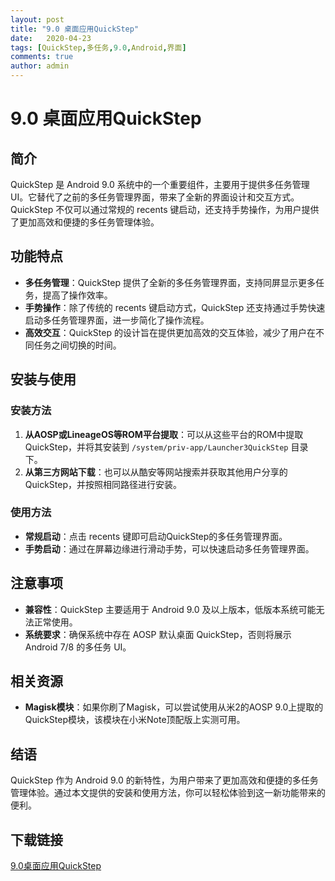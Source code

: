 ```yaml
---
layout: post
title: "9.0 桌面应用QuickStep"
date:   2020-04-23
tags: [QuickStep,多任务,9.0,Android,界面]
comments: true
author: admin
---
```

# 9.0 桌面应用QuickStep

## 简介

QuickStep 是 Android 9.0 系统中的一个重要组件，主要用于提供多任务管理 UI。它替代了之前的多任务管理界面，带来了全新的界面设计和交互方式。QuickStep 不仅可以通过常规的 recents 键启动，还支持手势操作，为用户提供了更加高效和便捷的多任务管理体验。

## 功能特点

- **多任务管理**：QuickStep 提供了全新的多任务管理界面，支持同屏显示更多任务，提高了操作效率。
- **手势操作**：除了传统的 recents 键启动方式，QuickStep 还支持通过手势快速启动多任务管理界面，进一步简化了操作流程。
- **高效交互**：QuickStep 的设计旨在提供更加高效的交互体验，减少了用户在不同任务之间切换的时间。

## 安装与使用

### 安装方法

1. **从AOSP或LineageOS等ROM平台提取**：可以从这些平台的ROM中提取QuickStep，并将其安装到 `/system/priv-app/Launcher3QuickStep` 目录下。
2. **从第三方网站下载**：也可以从酷安等网站搜索并获取其他用户分享的QuickStep，并按照相同路径进行安装。

### 使用方法

- **常规启动**：点击 recents 键即可启动QuickStep的多任务管理界面。
- **手势启动**：通过在屏幕边缘进行滑动手势，可以快速启动多任务管理界面。

## 注意事项

- **兼容性**：QuickStep 主要适用于 Android 9.0 及以上版本，低版本系统可能无法正常使用。
- **系统要求**：确保系统中存在 AOSP 默认桌面 QuickStep，否则将展示 Android 7/8 的多任务 UI。

## 相关资源

- **Magisk模块**：如果你刷了Magisk，可以尝试使用从米2的AOSP 9.0上提取的QuickStep模块，该模块在小米Note顶配版上实测可用。

## 结语

QuickStep 作为 Android 9.0 的新特性，为用户带来了更加高效和便捷的多任务管理体验。通过本文提供的安装和使用方法，你可以轻松体验到这一新功能带来的便利。

## 下载链接

[9.0桌面应用QuickStep](https://pan.quark.cn/s/bcefec39f3a5)